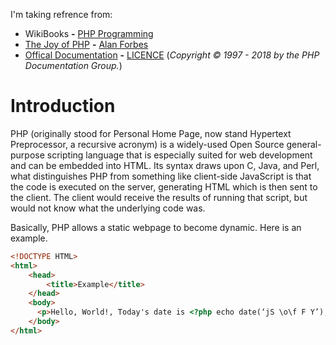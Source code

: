 I'm taking refrence from:
- WikiBooks **-** [PHP Programming](https://en.wikibooks.org/wiki/PHP_Programming)
- [The Joy of PHP](http://www.joyofphp.com/) **-** [Alan Forbes](https://datenpdf.com/viewer/web/viewer.html?file=https%3A%2F%2Fdatenpdf.com%2FdownloadFile%2Fthe-joy-of-php-alan-forbes-html-element-php_pdf%3Fpreview%3D1#%5B%7B%22num%22%3A38%2C%22gen%22%3A0%7D%2C%7B%22name%22%3A%22XYZ%22%7D%2C36%2C807%2Cnull%5D)
- [Offical Documentation](http://php.net/docs.php) **-** [LICENCE](http://php.net/manual/en/cc.license.php) (*Copyright © 1997 - 2018 by the PHP Documentation Group.*)

# Introduction
PHP (originally stood for Personal Home Page, now stand Hypertext Preprocessor, a recursive acronym) is a widely-used Open Source general-purpose scripting language that is especially suited for web development and can be embedded into HTML. Its syntax draws upon C, Java, and Perl, what distinguishes PHP from something like client-side JavaScript is that the code is executed on the server, generating HTML which is then sent to the client. The client would receive the results of running that script, but would not know what the underlying code was.

Basically, PHP allows a static webpage to become dynamic. Here is an example.
```html
<!DOCTYPE HTML>
<html>
    <head>
        <title>Example</title>
    </head>
    <body>
      <p>Hello, World!, Today's date is <?php echo date(‘jS \o\f F Y’);?>.</p>
    </body>
</html>
```
